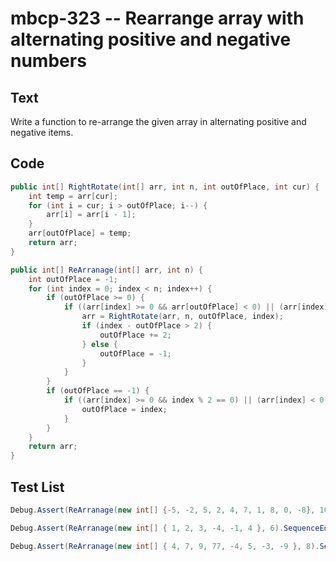 # mbcp-323 -- Rearrange array with alternating positive and negative numbers

## Text

Write a function to re-arrange the given array in alternating positive and negative items.

## Code

```csharp
public int[] RightRotate(int[] arr, int n, int outOfPlace, int cur) {
    int temp = arr[cur];
    for (int i = cur; i > outOfPlace; i--) {
        arr[i] = arr[i - 1];
    }
    arr[outOfPlace] = temp;
    return arr;
}

public int[] ReArranage(int[] arr, int n) {
    int outOfPlace = -1;
    for (int index = 0; index < n; index++) {
        if (outOfPlace >= 0) {
            if ((arr[index] >= 0 && arr[outOfPlace] < 0) || (arr[index] < 0 && arr[outOfPlace] >= 0)) {
                arr = RightRotate(arr, n, outOfPlace, index);
                if (index - outOfPlace > 2) {
                    outOfPlace += 2;
                } else {
                    outOfPlace = -1;
                }
            }
        }
        if (outOfPlace == -1) {
            if ((arr[index] >= 0 && index % 2 == 0) || (arr[index] < 0 && index % 2 == 1)) {
                outOfPlace = index;
            }
        }
    }
    return arr;
}
```

## Test List

```csharp
Debug.Assert(ReArranage(new int[] {-5, -2, 5, 2, 4, 7, 1, 8, 0, -8}, 10).SequenceEqual(new int[] {-5, 5, -2, 2, -8, 4, 7, 1, 8, 0}));
```

```csharp
Debug.Assert(ReArranage(new int[] { 1, 2, 3, -4, -1, 4 }, 6).SequenceEqual(new int[] { -4, 1, -1, 2, 3, 4 }));
```

```csharp
Debug.Assert(ReArranage(new int[] { 4, 7, 9, 77, -4, 5, -3, -9 }, 8).SequenceEqual(new int[] { -4, 4, -3, 7, -9, 9, 77, 5 }));
```
